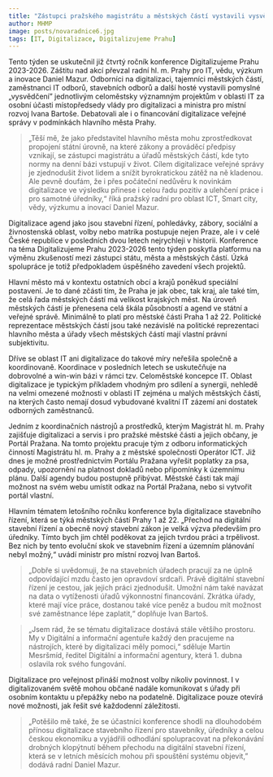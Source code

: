 ```yaml
---
title: "Zástupci pražského magistrátu a městských částí vystavili vysvědčení pokrokům v digitalizaci"
author: MHMP
image: posts/novaradnice6.jpg
tags: [IT, Digitalizace, Digitalizujeme Prahu]
---
```

 
Tento týden se uskutečnil již čtvrtý ročník konference Digitalizujeme Prahu 2023-2026. Záštitu nad akcí převzal radní hl. m. Prahy pro IT, vědu, výzkum a inovace Daniel Mazur. Odborníci na digitalizaci, tajemníci městských částí, zaměstnanci IT odborů, stavebních odborů a další hosté vystavili pomyslné „vysvědčení” jednotlivým celoměstsky významným projektům v oblasti IT za osobní účasti místopředsedy vlády pro digitalizaci a ministra pro místní rozvoj Ivana Bartoše.  Debatovali ale i o financování digitalizace veřejné správy v podmínkách hlavního města Prahy. 

> „Těší mě, že jako představitel hlavního města mohu zprostředkovat propojení státní úrovně, na které zákony a prováděcí předpisy vznikají, se zástupci magistrátu a úřadů městských částí, kde tyto normy na denní bázi vstupují v život. Cílem digitalizace veřejné správy je zjednodušit život lidem a snížit byrokratickou zátěž na ně kladenou. Ale pevně doufám, že i přes počáteční nedůvěru k novinkám digitalizace ve výsledku přinese i celou řadu pozitiv a ulehčení práce i pro samotné úředníky,“ říká pražský radní pro oblast ICT, Smart city, vědy, výzkumu a inovací Daniel Mazur. 

Digitalizace agend jako jsou stavební řízení, pohledávky, zábory, sociální a živnostenská oblast, volby nebo matrika postupuje nejen Praze, ale i v celé České republice v posledních dvou letech nejrychleji v historii. Konference na téma Digitalizujeme Prahu 2023-2026 tento týden poskytla platformu na výměnu zkušeností mezi zástupci státu, města a městských částí. Úzká spolupráce je totiž předpokladem úspěšného zavedení všech projektů.

Hlavní město má v kontextu ostatních obcí a krajů poněkud speciální postavení. Je to dané zčásti tím, že Praha je jak obec, tak kraj, ale také tím, že celá řada městských částí má velikost krajských měst. Na úroveň městských částí je přenesena celá škála působností a agend ve státní a veřejné správě. Minimálně to platí pro městské části Praha 1 až 22.  Politické reprezentace městských částí jsou také nezávislé na politické reprezentaci hlavního města a úřady všech městských částí mají vlastní právní subjektivitu.

Dříve se oblast IT ani digitalizace do takové míry neřešila společně a koordinovaně. Koordinace v posledních letech se uskutečňuje na dobrovolné a win-win bázi v rámci tzv. Celoměstské koncepce IT. Oblast digitalizace je typickým příkladem vhodným pro sdílení a synergii, nehledě na velmi omezené možnosti v oblasti IT zejména u malých městských částí, na kterých často nemají dosud vybudované kvalitní IT zázemí ani dostatek odborných zaměstnanců.

Jedním z koordinačních nástrojů a prostředků, kterým Magistrát hl. m. Prahy zajišťuje digitalizaci a servis i pro pražské městské části a jejich občany, je Portál Pražana. Na tomto projektu pracuje tým z odboru informatických činností Magistrátu hl. m. Prahy a z městské společnosti Operátor ICT. Již dnes je možné prostřednictvím Portálu Pražana vyřešit poplatky za psa, odpady, upozornění na platnost dokladů nebo připomínky k územnímu plánu. Další agendy budou postupně přibývat. Městské části tak mají možnost na svém webu umístit odkaz na Portál Pražana, nebo si vytvořit portál vlastní.

Hlavním tématem letošního ročníku konference byla digitalizace stavebního řízení, která se týká městských částí Prahy 1 až 22. „Přechod na digitální stavební řízení a obecně nový stavební zákon je velká výzva především pro úředníky. Tímto bych jim chtěl poděkovat za jejich tvrdou práci a trpělivost. Bez nich by tento evoluční skok ve stavebním řízení a územním plánování nebyl možný,“ uvádí ministr pro místní rozvoj Ivan Bartoš.  

> „Dobře si uvědomuji, že na stavebních úřadech pracují za ne úplně odpovídající mzdu často jen opravdoví srdcaři. Právě digitální stavební řízení je cestou, jak jejich práci zjednodušit. Umožní nám také navázat na data o vytíženosti úřadů výkonnostní financování. Zkrátka úřady, které mají více práce, dostanou také více peněz a budou mít možnost své zaměstnance lépe zaplatit,“ doplňuje Ivan Bartoš. 

> „Jsem rád, že se tématu digitalizace dostává stále většího prostoru. My v Digitální a informační agentuře každý den pracujeme na nástrojích, které by digitalizaci měly pomoci,“ sděluje Martin Mesršmíd, ředitel Digitální a informační agentury, která 1. dubna oslavila rok svého fungování. 

Digitalizace pro veřejnost přináší možnost volby nikoliv povinnost. I v digitalizovaném světě mohou občané nadále komunikovat s úřady při osobním kontaktu u přepážky nebo na podatelně. Digitalizace pouze otevírá nové možnosti, jak řešit své každodenní záležitosti.

> „Potěšilo mě také, že se účastníci konference shodli na dlouhodobém přínosu digitalizace stavebního řízení pro stavebníky, úředníky a celou českou ekonomiku a vyjádřili odhodlání spolupracovat na překonávání drobných klopýtnutí během přechodu na digitální stavební řízení, která se v letních měsících mohou při spouštění systému objevit,” dodává radní Daniel Mazur.
